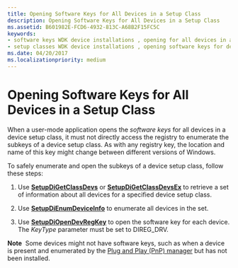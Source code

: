 ```yaml
---
title: Opening Software Keys for All Devices in a Setup Class
description: Opening Software Keys for All Devices in a Setup Class
ms.assetid: B601982E-FCD6-4932-813C-A68B2F15FC5C
keywords:
- software keys WDK device installations , opening for all devices in a setup class
- setup classes WDK device installations , opening software keys for devices
ms.date: 04/20/2017
ms.localizationpriority: medium
---
```


# Opening Software Keys for All Devices in a Setup Class


When a user-mode application opens the *software keys* for all devices in a device setup class, it must not directly access the registry to enumerate the subkeys of a device setup class. As with any registry key, the location and name of this key might change between different versions of Windows.

To safely enumerate and open the subkeys of a device setup class, follow these steps:

1.  Use [**SetupDiGetClassDevs**](/windows/win32/api/setupapi/nf-setupapi-setupdigetclassdevsw) or [**SetupDiGetClassDevsEx**](/windows/win32/api/setupapi/nf-setupapi-setupdigetclassdevsexa) to retrieve a set of information about all devices for a specified device setup class.

2.  Use [**SetupDiEnumDeviceInfo**](/windows/win32/api/setupapi/nf-setupapi-setupdienumdeviceinfo) to enumerate all devices in the set.

3.  Use [**SetupDiOpenDevRegKey**](/windows/win32/api/setupapi/nf-setupapi-setupdiopendevregkey) to open the software key for each device. The *KeyType* parameter must be set to DIREG_DRV.

**Note**  Some devices might not have software keys, such as when a device is present and enumerated by the [Plug and Play (PnP) manager](pnp-manager.md) but has not been installed.

 

 

